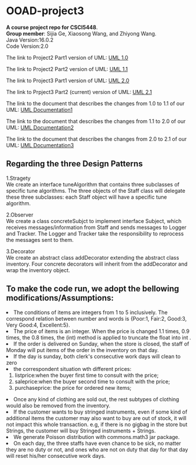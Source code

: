 # OOAD-project3
**A course project repo for CSCI5448**. <br>
**Group member**: Sijia Ge, Xiaosong Wang, and Zhiyong Wang.<br>
Java Version:16.0.2 <br>
Code Version:2.0 <br>


The link to Project2 Part1 version of UML:
[UML 1.0](https://drive.google.com/file/d/1DqevxZm52xK2XGYTwmdSzqwT_yVpVpwH/view?usp=sharing)
<br>

The link to Project2 Part2 version of UML:
[UML 1.1](https://drive.google.com/file/d/1VHzqbyiT67pNIZOGk6VxLyTKSjVw6SfF/view?usp=sharing)
<br>

The link to Project3 Part1 version of UML:
[UML 2.0](https://drive.google.com/file/d/1m1sBKMnuXuZXXbP9N78wuhJgt7NsPCx_/view?usp=sharing)
<br>

The link to Prpject3 Part2 (current) version of UML:
[UML 2.1](https://drive.google.com/file/d/1m1sBKMnuXuZXXbP9N78wuhJgt7NsPCx_/view?usp=sharing)
<br>

The link to the document that describes the changes from 1.0 to 1.1 of our UML: 
[UML Documentation1](https://docs.google.com/document/d/1-oRimywqX2OO93JRNCVeBiB7w9DjRaM1/edit?usp=sharing&ouid=107958256533487600087&rtpof=true&sd=true) <br>

The link to the document that describes the changes from 1.1 to 2.0 of our UML: 
[UML Documentation2](https://docs.google.com/document/d/1BesRkDBqgKqdcQbCI5BAd9jSxvViktC3CdPi2sptryk/edit?usp=sharing) <br>

The link to the document that describes the changes from 2.0 to 2.1 of our UML: 
[UML Documentation3](https://docs.google.com/document/d/1SlzilDsgJlP43i0qHNBBo2lF20u1aGkEvNOy1AfkgkM/edit?usp=sharing) <br>

## Regarding the three Design Patterns
1.Stragety  <br>
We create an interface tuneAlgorithm that contains three subclasses of specific tune algorithms. The three objects of the Staff class will delegate these three subclasses: each Staff object will have a specific tune algorithm. <br>

2.Observer  <br>
We create a class concreteSubjct to implement interface Subject, which receives messages/information from Staff and sends messages to Logger and Tracker. The Logger and Tracker take the responsibility to reprocess the messages sent to them. <br>

3.Decorator <br>
We create an abstract class addDecorator extending the abstract class inventory. Four concrete decorators will inherit from the addDecorator and wrap the inventory object. <br>

## To make the code run, we adopt the bellowing modifications/Assumptions:
<li> The conditions of items are integers from 1 to 5 inclusively. The correspond relation between number and words is {Poor:1, Fair:2, Good:3, Very Good:4, Excellent:5}.</li>
<li> The price of items is an integer. When the price is changed 1.1 times, 0.9 times, the 0.8 times, the (int) method is applied to truncate the float into int .</li>
<li> If the order is delivered on Sunday, when the store is closed, the staff of Monday will put items of the order in the inventory on that day.</li>
<li> If the day is sunday, both clerk's consecutive work days will clean to zero</li>
<li> the correspondent situation wth different prices: 
  <ol> 
    <li>listprice:when the buyer first time to consult with the price;</li>
    <li>saleprice:when the buyer second time to consult with the price;</li>
    <li>purchaseprice: the price for ordered new items;</li>
    </ol>

<li> Once any kind of clothing are sold out, the rest subtypes of clothing would also be removed from the inventory. </li>
<li> If the customer wants to buy stringed instruments, even if some kind of additional items the customer may also want to buy are out of stock, it will not impact this whole transaction. e.g, if there is no gigbag in the store but Strings, the customer will buy Stringed instruments + Strings.</li>

<li> We generate Poisson distribution with commons.math3 jar package.</li>
<li> On each day, the three staffs have even chance to be sick, no matter they are no duty or not, and ones who are not on duty that day for that day will reset his/her consecutive work days.</li> 
